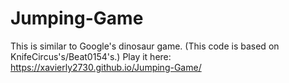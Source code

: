 # Jumping-Game
This is similar to Google's dinosaur game. (This code is based on KnifeCircus's/Beat0154's.) Play it here:
https://xavierly2730.github.io/Jumping-Game/
